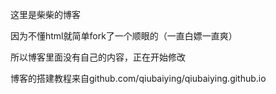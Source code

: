 这里是柴柴的博客

因为不懂html就简单fork了一个顺眼的（一直白嫖一直爽）

所以博客里面没有自己的内容，正在开始修改

博客的搭建教程来自github.com/qiubaiying/qiubaiying.github.io
 


